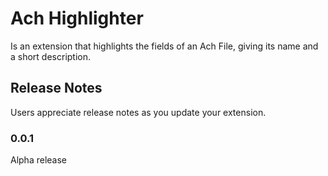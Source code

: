 # Ach Highlighter

Is an extension that highlights the fields of an Ach File, giving its name and a short description.

## Release Notes

Users appreciate release notes as you update your extension.

### 0.0.1

Alpha release
